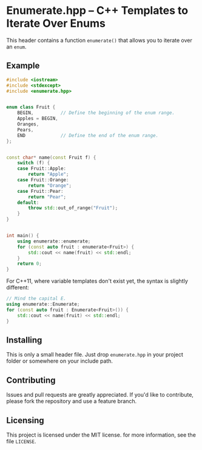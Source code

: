 # Enumerate.hpp – C++ Templates to Iterate Over Enums

This header contains a function `enumerate()` that allows you to
iterate over an `enum`.

## Example

```c++
#include <iostream>
#include <stdexcept>
#include <enumerate.hpp>


enum class Fruit {
    BEGIN,          // Define the beginning of the enum range.
    Apples = BEGIN,
    Oranges,
    Pears,
    END             // Define the end of the enum range.
};


const char* name(const Fruit f) {
    switch (f) {
    case Fruit::Apple:
        return "Apple";
    case Fruit::Orange:
        return "Orange";
    case Fruit::Pear:
        return "Pear";
    default:
        throw std::out_of_range("Fruit");
    }
}


int main() {
    using enumerate::enumerate;
    for (const auto fruit : enumerate<Fruit>) {
        std::cout << name(fruit) << std::endl;
    }
    return 0;
}
```

For C++11, where variable templates don't exist yet, the syntax is
slightly different:
```c++
// Mind the capital E.
using enumerate::Enumerate;
for (const auto fruit : Enumerate<Fruit>()) {
    std::cout << name(fruit) << std::endl;
}
```


## Installing

This is only a small header file. Just drop `enumerate.hpp` in your
project folder or somewhere on your include path.


## Contributing

Issues and pull requests are greatly appreciated. If you'd like to
contribute, please fork the repository and use a feature branch.


## Licensing

This project is licensed under the MIT license. for more information,
see the file `LICENSE`.
